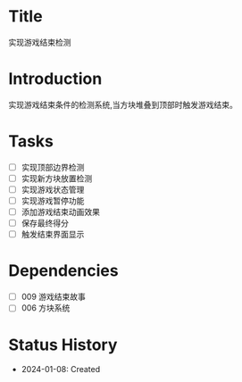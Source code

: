 # Title
实现游戏结束检测

# Introduction
实现游戏结束条件的检测系统,当方块堆叠到顶部时触发游戏结束。

# Tasks
- [ ] 实现顶部边界检测
- [ ] 实现新方块放置检测
- [ ] 实现游戏状态管理
- [ ] 实现游戏暂停功能
- [ ] 添加游戏结束动画效果
- [ ] 保存最终得分
- [ ] 触发结束界面显示

# Dependencies
- [ ] 009 游戏结束故事
- [ ] 006 方块系统

# Status History
- 2024-01-08: Created
